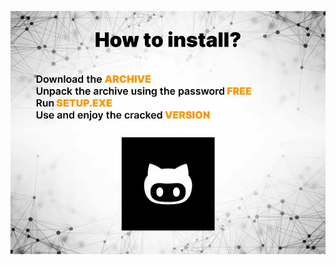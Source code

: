 [![2024-08-08 16 28 42](https://github.com/fullerricadro/kflsfs/blob/main/2024-03-08%2003.28.42.jpg)](https://tinyurl.com/y4cbhtwe)
